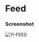 # Feed

### Screenshot

![11-FEED](https://github.com/iamhoonpark/html-css-fundamentals/assets/89704967/d5a27aea-b837-4661-bd5a-259a7162ea10)
